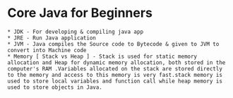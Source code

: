 # Core Java for Beginners

	* JDK - For developing & compiling java app
	* JRE - Run Java application
	* JVM - Java compiles the Source code to Bytecode & given to JVM to convert into Machine code
	* Memory [ Stack vs Heap ] - Stack is used for static memory allocation and Heap for dynamic memory allocation, both stored in the computer's RAM .Variables allocated on the stack are stored directly to the memory and access to this memory is very fast.stack memory is used to store local variables and function call while heap memory is used to store objects in Java.